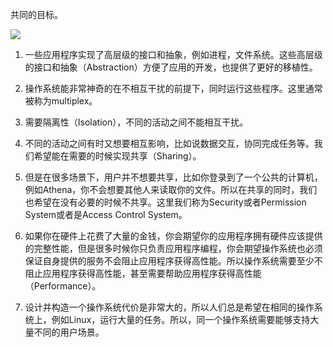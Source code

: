 共同的目标。

![](https://github.com/huihongxiao/MIT6.S081/raw/master/.gitbook/assets/image%20(340).png)

1. 一些应用程序实现了高层级的接口和抽象，例如进程，文件系统。这些高层级的接口和抽象（Abstraction）方便了应用的开发，也提供了更好的移植性。

2. 操作系统能非常神奇的在不相互干扰的前提下，同时运行这些程序。这里通常被称为multiplex。

3. 需要隔离性（Isolation），不同的活动之间不能相互干扰。

4. 不同的活动之间有时又想要相互影响，比如说数据交互，协同完成任务等。我们希望能在需要的时候实现共享（Sharing）。

5. 但是在很多场景下，用户并不想要共享，比如你登录到了一个公共的计算机，例如Athena，你不会想要其他人来读取你的文件。所以在共享的同时，我们也希望在没有必要的时候不共享。这里我们称为Security或者Permission System或者是Access Control System。

6. 如果你在硬件上花费了大量的金钱，你会期望你的应用程序拥有硬件应该提供的完整性能，但是很多时候你只负责应用程序编程，你会期望操作系统也必须保证自身提供的服务不会阻止应用程序获得高性能。所以操作系统需要至少不阻止应用程序获得高性能，甚至需要帮助应用程序获得高性能（Performance）。

7. 设计并构造一个操作系统代价是非常大的，所以人们总是希望在相同的操作系统上，例如Linux，运行大量的任务。所以，同一个操作系统需要能够支持大量不同的用户场景。

